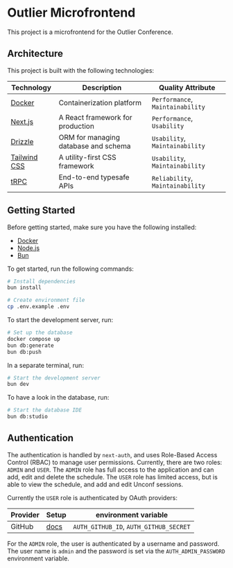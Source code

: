 # Outlier Microfrontend

This project is a microfrontend for the Outlier Conference.

## Architecture

This project is built with the following technologies:

| Technology                              | Description                          | Quality Attribute                |
| --------------------------------------- | ------------------------------------ | -------------------------------- |
| [Docker](https://www.docker.com)        | Containerization platform            | `Performance`, `Maintainability` |
| [Next.js](https://nextjs.org)           | A React framework for production     | `Performance`, `Usability`       |
| [Drizzle](https://orm.drizzle.team)     | ORM for managing database and schema | `Usability`, `Maintainability`   |
| [Tailwind CSS](https://tailwindcss.com) | A utility-first CSS framework        | `Usability`, `Maintainability`   |
| [tRPC](https://trpc.io)                 | End-to-end typesafe APIs             | `Reliability`, `Maintainability` |

## Getting Started

Before getting started, make sure you have the following installed:

- [Docker](https://www.docker.com)
- [Node.js](https://nodejs.org)
- [Bun](https://bun.sh)

To get started, run the following commands:

```bash
# Install dependencies
bun install

# Create environment file
cp .env.example .env
```

To start the development server, run:

```bash
# Set up the database
docker compose up
bun db:generate
bun db:push
```

In a separate terminal, run:

```bash
# Start the development server
bun dev
```

To have a look in the database, run:

```bash
# Start the database IDE
bun db:studio
```

## Authentication

The authentication is handled by `next-auth`, and uses Role-Based Access Control
(RBAC) to manage user permissions. Currently, there are two roles: `ADMIN` and
`USER`. The `ADMIN` role has full access to the application and can add, edit
and delete the schedule. The `USER` role has limited access, but is able to view
the schedule, and add and edit Unconf sessions.

Currently the `USER` role is authenticated by OAuth providers:

| Provider | Setup                                                       | environment variable                   |
| -------- | ----------------------------------------------------------- | -------------------------------------- |
| GitHub   | [docs](https://authjs.dev/getting-started/providers/github) | `AUTH_GITHUB_ID`, `AUTH_GITHUB_SECRET` |

For the `ADMIN` role, the user is authenticated by a username and password. The
user name is `admin` and the password is set via the `AUTH_ADMIN_PASSWORD`
environment variable.
